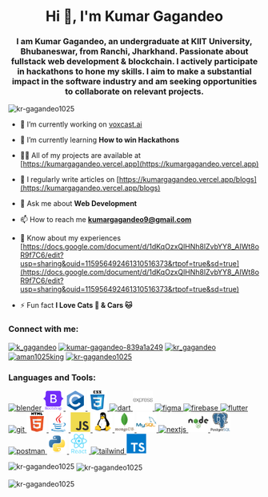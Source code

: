 <h1 align="center">Hi 👋, I'm Kumar Gagandeo</h1>
<h3 align="center">I am Kumar Gagandeo, an undergraduate at KIIT University, Bhubaneswar, from Ranchi, Jharkhand. Passionate about fullstack web development & blockchain. I actively participate in hackathons to hone my skills. I aim to make a substantial impact in the software industry and am seeking opportunities to collaborate on relevant projects.</h3>

<p align="left"> <img src="https://komarev.com/ghpvc/?username=kr-gagandeo1025&label=Profile%20views&color=0e75b6&style=flat" alt="kr-gagandeo1025" /> </p>

- 🔭 I’m currently working on [voxcast.ai](https://voxcast-ai.vercel.app)

- 🌱 I’m currently learning **How to win Hackathons**

- 👨‍💻 All of my projects are available at [https://kumargagandeo.vercel.app](https://kumargagandeo.vercel.app)

- 📝 I regularly write articles on [https://kumargagandeo.vercel.app/blogs](https://kumargagandeo.vercel.app/blogs)

- 💬 Ask me about **Web Development**

- 📫 How to reach me **kumargagandeo9@gmail.com**

- 📄 Know about my experiences [https://docs.google.com/document/d/1dKqOzxQlHNh8lZvbYY8_AIWt8oR9f7C6/edit?usp=sharing&ouid=115956492461310516373&rtpof=true&sd=true](https://docs.google.com/document/d/1dKqOzxQlHNh8lZvbYY8_AIWt8oR9f7C6/edit?usp=sharing&ouid=115956492461310516373&rtpof=true&sd=true)

- ⚡ Fun fact **I Love Cats 🚗 & Cars 🐱**

<h3 align="left">Connect with me:</h3>
<p align="left">
<a href="https://twitter.com/k_gagandeo" target="blank"><img align="center" src="https://raw.githubusercontent.com/rahuldkjain/github-profile-readme-generator/master/src/images/icons/Social/twitter.svg" alt="k_gagandeo" height="30" width="40" /></a>
<a href="https://linkedin.com/in/kumar-gagandeo-839a1a249" target="blank"><img align="center" src="https://raw.githubusercontent.com/rahuldkjain/github-profile-readme-generator/master/src/images/icons/Social/linked-in-alt.svg" alt="kumar-gagandeo-839a1a249" height="30" width="40" /></a>
<a href="https://instagram.com/kr_gagandeo" target="blank"><img align="center" src="https://raw.githubusercontent.com/rahuldkjain/github-profile-readme-generator/master/src/images/icons/Social/instagram.svg" alt="kr_gagandeo" height="30" width="40" /></a>
<a href="https://www.hackerrank.com/aman1025king" target="blank"><img align="center" src="https://raw.githubusercontent.com/rahuldkjain/github-profile-readme-generator/master/src/images/icons/Social/hackerrank.svg" alt="aman1025king" height="30" width="40" /></a>
<a href="https://www.leetcode.com/kr-gagandeo1025" target="blank"><img align="center" src="https://raw.githubusercontent.com/rahuldkjain/github-profile-readme-generator/master/src/images/icons/Social/leet-code.svg" alt="kr-gagandeo1025" height="30" width="40" /></a>
</p>

<h3 align="left">Languages and Tools:</h3>
<p align="left"> <a href="https://www.blender.org/" target="_blank" rel="noreferrer"> <img src="https://download.blender.org/branding/community/blender_community_badge_white.svg" alt="blender" width="40" height="40"/> </a> <a href="https://getbootstrap.com" target="_blank" rel="noreferrer"> <img src="https://raw.githubusercontent.com/devicons/devicon/master/icons/bootstrap/bootstrap-plain-wordmark.svg" alt="bootstrap" width="40" height="40"/> </a> <a href="https://www.cprogramming.com/" target="_blank" rel="noreferrer"> <img src="https://raw.githubusercontent.com/devicons/devicon/master/icons/c/c-original.svg" alt="c" width="40" height="40"/> </a> <a href="https://www.w3schools.com/css/" target="_blank" rel="noreferrer"> <img src="https://raw.githubusercontent.com/devicons/devicon/master/icons/css3/css3-original-wordmark.svg" alt="css3" width="40" height="40"/> </a> <a href="https://dart.dev" target="_blank" rel="noreferrer"> <img src="https://www.vectorlogo.zone/logos/dartlang/dartlang-icon.svg" alt="dart" width="40" height="40"/> </a> <a href="https://expressjs.com" target="_blank" rel="noreferrer"> <img src="https://raw.githubusercontent.com/devicons/devicon/master/icons/express/express-original-wordmark.svg" alt="express" width="40" height="40"/> </a> <a href="https://www.figma.com/" target="_blank" rel="noreferrer"> <img src="https://www.vectorlogo.zone/logos/figma/figma-icon.svg" alt="figma" width="40" height="40"/> </a> <a href="https://firebase.google.com/" target="_blank" rel="noreferrer"> <img src="https://www.vectorlogo.zone/logos/firebase/firebase-icon.svg" alt="firebase" width="40" height="40"/> </a> <a href="https://flutter.dev" target="_blank" rel="noreferrer"> <img src="https://www.vectorlogo.zone/logos/flutterio/flutterio-icon.svg" alt="flutter" width="40" height="40"/> </a> <a href="https://git-scm.com/" target="_blank" rel="noreferrer"> <img src="https://www.vectorlogo.zone/logos/git-scm/git-scm-icon.svg" alt="git" width="40" height="40"/> </a> <a href="https://www.w3.org/html/" target="_blank" rel="noreferrer"> <img src="https://raw.githubusercontent.com/devicons/devicon/master/icons/html5/html5-original-wordmark.svg" alt="html5" width="40" height="40"/> </a> <a href="https://www.java.com" target="_blank" rel="noreferrer"> <img src="https://raw.githubusercontent.com/devicons/devicon/master/icons/java/java-original.svg" alt="java" width="40" height="40"/> </a> <a href="https://developer.mozilla.org/en-US/docs/Web/JavaScript" target="_blank" rel="noreferrer"> <img src="https://raw.githubusercontent.com/devicons/devicon/master/icons/javascript/javascript-original.svg" alt="javascript" width="40" height="40"/> </a> <a href="https://www.linux.org/" target="_blank" rel="noreferrer"> <img src="https://raw.githubusercontent.com/devicons/devicon/master/icons/linux/linux-original.svg" alt="linux" width="40" height="40"/> </a> <a href="https://www.mongodb.com/" target="_blank" rel="noreferrer"> <img src="https://raw.githubusercontent.com/devicons/devicon/master/icons/mongodb/mongodb-original-wordmark.svg" alt="mongodb" width="40" height="40"/> </a> <a href="https://www.mysql.com/" target="_blank" rel="noreferrer"> <img src="https://raw.githubusercontent.com/devicons/devicon/master/icons/mysql/mysql-original-wordmark.svg" alt="mysql" width="40" height="40"/> </a> <a href="https://nextjs.org/" target="_blank" rel="noreferrer"> <img src="https://cdn.worldvectorlogo.com/logos/nextjs-2.svg" alt="nextjs" width="40" height="40"/> </a> <a href="https://nodejs.org" target="_blank" rel="noreferrer"> <img src="https://raw.githubusercontent.com/devicons/devicon/master/icons/nodejs/nodejs-original-wordmark.svg" alt="nodejs" width="40" height="40"/> </a> <a href="https://www.postgresql.org" target="_blank" rel="noreferrer"> <img src="https://raw.githubusercontent.com/devicons/devicon/master/icons/postgresql/postgresql-original-wordmark.svg" alt="postgresql" width="40" height="40"/> </a> <a href="https://postman.com" target="_blank" rel="noreferrer"> <img src="https://www.vectorlogo.zone/logos/getpostman/getpostman-icon.svg" alt="postman" width="40" height="40"/> </a> <a href="https://www.python.org" target="_blank" rel="noreferrer"> <img src="https://raw.githubusercontent.com/devicons/devicon/master/icons/python/python-original.svg" alt="python" width="40" height="40"/> </a> <a href="https://reactjs.org/" target="_blank" rel="noreferrer"> <img src="https://raw.githubusercontent.com/devicons/devicon/master/icons/react/react-original-wordmark.svg" alt="react" width="40" height="40"/> </a> <a href="https://tailwindcss.com/" target="_blank" rel="noreferrer"> <img src="https://www.vectorlogo.zone/logos/tailwindcss/tailwindcss-icon.svg" alt="tailwind" width="40" height="40"/> </a> <a href="https://www.typescriptlang.org/" target="_blank" rel="noreferrer"> <img src="https://raw.githubusercontent.com/devicons/devicon/master/icons/typescript/typescript-original.svg" alt="typescript" width="40" height="40"/> </a> </p>

<p><img align="left" src="https://github-readme-stats.vercel.app/api/top-langs?username=kr-gagandeo1025&show_icons=true&locale=en&layout=compact" alt="kr-gagandeo1025" /></p>

<p>&nbsp;<img align="center" src="https://github-readme-stats.vercel.app/api?username=kr-gagandeo1025&show_icons=true&locale=en" alt="kr-gagandeo1025" /></p>

<p><img align="center" src="https://github-readme-streak-stats.herokuapp.com/?user=kr-gagandeo1025&" alt="kr-gagandeo1025" /></p>
